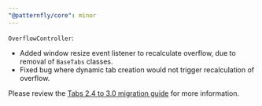 ```yaml
---
"@patternfly/core": minor
---
```


`OverflowController`:
  - Added window resize event listener to recalculate overflow, due to removal of `BaseTabs` classes.
  - Fixed bug where dynamic tab creation would not trigger recalculation of overflow.

Please review the [Tabs 2.4 to 3.0 migration guide](https://patternflyelements.org/migration/3.0/tabs) for more 
information.
